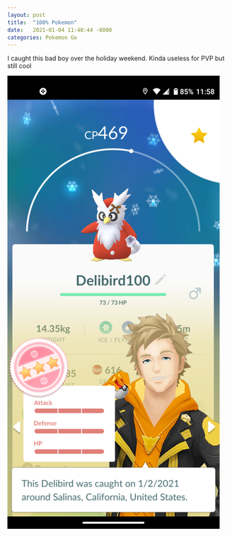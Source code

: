 ```yaml
---
layout: post
title:  "100% Pokemon"
date:   2021-01-04 11:48:44 -0800
categories: Pokemon Go
---
```

I caught this bad boy over the holiday weekend. Kinda useless for PVP but still cool

![delibird100](/images/delibird100.png)


 
